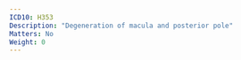 ```yaml
---
ICD10: H353
Description: "Degeneration of macula and posterior pole"
Matters: No
Weight: 0
---
```


